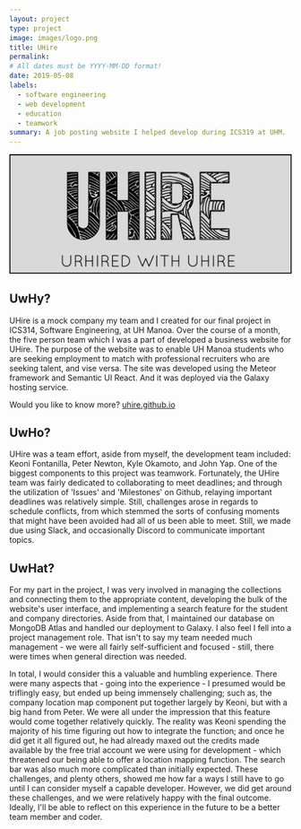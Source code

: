 ```yaml
---
layout: project
type: project
image: images/logo.png
title: UHire
permalink:
# All dates must be YYYY-MM-DD format!
date: 2019-05-08
labels:
  - software engineering
  - web development
  - education
  - teamwork
summary: A job posting website I helped develop during ICS319 at UHM.
---
```


<div>
<a href="https://github.com/uhire/uhire.github.io">
<img class="ui centered rounded huge image" src="/images/uhire-landing.png">
</a>

<h2>UwHy?</h2>

<p>	UHire is a mock company my team and I created for our final project in ICS314, Software Engineering, at UH Manoa.  Over the course of a month, the five person team which I was a part of developed a business website for UHire.  The purpose of the website was to enable UH Manoa students who are seeking employment to match with professional recruiters who are seeking talent, and vise versa. The site was developed using the Meteor framework and Semantic UI React.  And it was deployed via the Galaxy hosting service. </p> 

<p>	Would you like to know more? <a href="https://uhire.github.io/" target="_blank" rel="no opener no referrer">uhire.github.io</a></p>

<h2>UwHo?</h2>
<p>	UHire was a team effort, aside from myself, the development team included: Keoni Fontanilla, Peter Newton, Kyle Okamoto, and John Yap.  One of the biggest components to this project was teamwork.  Fortunately, the UHire team was fairly dedicated to collaborating to meet deadlines; and through the utilization of 'Issues' and 'Milestones' on Github, relaying important deadlines was relatively simple.  Still, challenges arose in regards to schedule conflicts, from which stemmed the sorts of confusing moments that might have been avoided had all of us been able to meet.  Still, we made due using Slack, and occasionally Discord to communicate important topics. </p> 

<h2>UwHat?</h2>
<p>	For my part in the project, I was very involved in managing the collections and connecting them to the appropriate content, developing the bulk of the website's user interface, and implementing a search feature for the student and company directories.  Aside from that, I maintained our database on MongoDB Atlas and handled our deployment to Galaxy.  I also feel I fell into a project management role.  That isn't to say my team needed much management - we were all fairly self-sufficient and focused - still, there were times when general direction was needed.  </p>
<p>	In total, I would consider this a valuable and humbling experience.  There were many aspects that - going into the experience - I presumed would be triflingly easy, but ended up being immensely challenging; such as, the company location map component put together largely by Keoni, but with a big hand from Peter.  We were all under the impression that this feature would come together relatively quickly.  The reality was Keoni spending the majority of his time figuring out how to integrate the function; and once he did get it all figured out, he had already maxed out the credits made available by the free trial account we were using for development - which threatened our being able to offer a location mapping function.  The search bar was also much more complicated than initially expected.  These challenges, and plenty others, showed me how far a ways I still have to go until I can consider myself a capable developer.  However, we did get around these challenges, and we were relatively happy with the final outcome.  Ideally, I'll be able to reflect on this experience in the future to be a better team member and coder.
</p>

</div>
